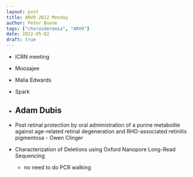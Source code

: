 ```yaml
---
layout: post
title: ARVO 2022 Monday
author: Peter Boone
tags: ["choroideremia", "ARVO"]
date: 2022-05-02
draft: true
---
```


- ICRN meeting

- Moosajee

- Malia Edwards

- Spark

- Adam Dubis
  - 


- Post retinal protection by oral administration of a purine metabolite against age-related retinal degeneration and RHO-associated retinitis pigmentosa - Owen Clinger

- Characterization of Deletions using Oxford Nanopore Long-Read Sequencing
  - no need to do PCR walking




